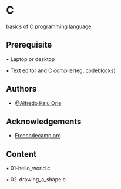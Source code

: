 # C
basics of C programming language
## Prerequisite

• Laptop or desktop

• Text editor and C compiler(eg, codeblocks)

## Authors

- [@Alfredo Kalu Orie](https://www.github.com/xclusivfred)

## Acknowledgements

- [Freecodecamp.org](https://freecodecamp.org/)

## Content

• 01-hello_world.c

• 02-drawing_a_shape.c